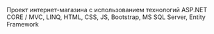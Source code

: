 Проект интернет-магазина с использованием технологий ASP.NET CORE / MVC, LINQ, HTML, CSS, JS, Bootstrap, MS SQL Server, Entity Framework
